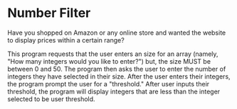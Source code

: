 # Number Filter
Have you shopped on Amazon or any online store and wanted the website to display prices within a certain range?

  This program requests that the user enters an size for an array (namely, "How many integers would you like to enter?") but,
  the size MUST be between 0 and 50.
  The program then asks the user to enter the number of integers they have selected in their size. 
  After the user enters their integers, the program prompt the user for a "threshold." 
  After user inputs their threshold, the program will display integers that are less than the integer selected to be user threshold.
